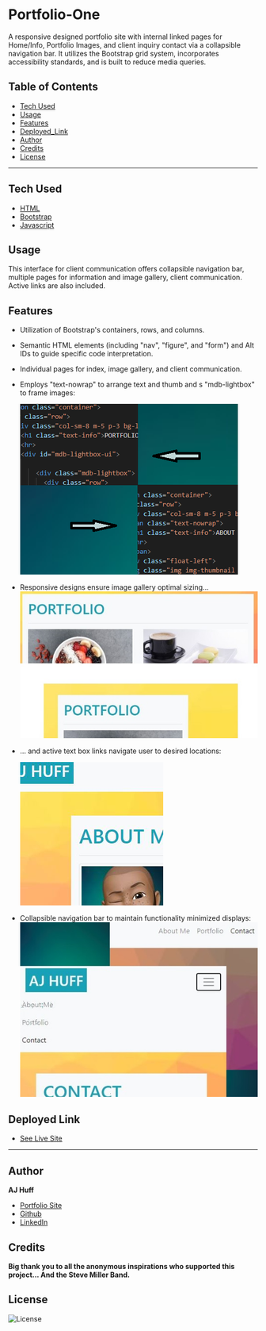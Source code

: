 # Portfolio-One

A responsive designed portfolio site with internal linked pages for Home/Info, Portfolio Images, and
client inquiry contact via a collapsible navigation bar. It utilizes the Bootstrap grid system, incorporates accessibility standards, and is built to reduce media queries.

## Table of Contents

* [Tech Used](#tech_used)
* [Usage](#usage)
* [Features](#features)
* [Deployed_Link](#deployed_link)
* [Author](#author)
* [Credits](#credits)
* [License](#license)

----

## Tech Used

* [HTML](https://developer.mozilla.org/en-US/docs/Web/HTML)
* [Bootstrap](https://getbootstrap.com/)
* [Javascript](https://developer.mozilla.org/en-US/docs/Web/JavaScript)

## Usage
 
 This interface for client communication offers collapsible navigation bar, multiple pages for information and image gallery, client communication. Active links are also included. 

## Features

- Utilization of Bootstrap's containers, rows, and columns.
- Semantic HTML elements (including "nav", "figure", and "form") and Alt IDs to guide specific code interpretation.
- Individual pages for index, image gallery, and client communication.

- Employs "text-nowrap" to arrange text and thumb and s "mdb-lightbox" to frame images:

  ![code_Snippet.1](https://github.com/ajhuff7/portfolio-one/blob/master/assets/images/code_Snippet.1.png)

- Responsive designs ensure image gallery optimal sizing... 
![media_Q.1](https://github.com/ajhuff7/portfolio-one/blob/master/assets/images/media_Q.1.JPG)


- ... and active text box links navigate user to desired locations:

  ![response.1](https://github.com/ajhuff7/portfolio-one/blob/master/assets/images/response.1.JPG)


- Collapsible navigation bar to maintain functionality minimized displays:
![media_Q.3](https://github.com/ajhuff7/portfolio-one/blob/master/assets/images/media_Q.3.JPG)

## Deployed Link

* [See Live Site](https://ajhuff7.github.io/portfolio-one/)

---

## Author

**AJ Huff** 

- [Portfolio Site](#)
- [Github](https://github.com/ajhuff7)
- [LinkedIn](https://www.linkedin.com/in/aj-huff-7696b14b/)

## Credits

**Big thank you to all the anonymous inspirations who supported this project... And the Steve Miller Band.**

## License

![License](https://img.shields.io/badge/License-MIT-brightgreen) 